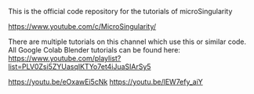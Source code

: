 This is the official code repository for the tutorials of microSingularity

https://www.youtube.com/c/MicroSingularity/

There are multiple tutorials on this channel which use this or similar code. All Google Colab Blender tutorials can be found here: https://www.youtube.com/playlist?list=PLV0Zsi5ZYUasqIKTYo7et4iJuaSIArSy5

https://youtu.be/eOxawEi5cNk https://youtu.be/lEW7efy_aiY
